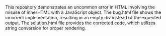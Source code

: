 This repository demonstrates an uncommon error in HTML involving the misuse of innerHTML with a JavaScript object. The bug.html file shows the incorrect implementation, resulting in an empty div instead of the expected output. The solution.html file provides the corrected code, which utilizes string conversion for proper rendering.